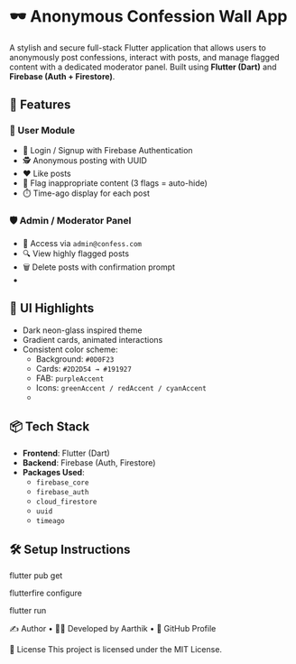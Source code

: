 # 🕶️ Anonymous Confession Wall App
A stylish and secure full-stack Flutter application that allows users to anonymously post confessions, interact with posts, and manage flagged content with a dedicated moderator panel. Built using **Flutter (Dart)** and **Firebase (Auth + Firestore)**.

## 🚀 Features
### 👤 User Module
- 🔐 Login / Signup with Firebase Authentication
- 🕵️ Anonymous posting with UUID
- ❤️ Like posts
- 🚩 Flag inappropriate content (3 flags = auto-hide)
- ⏱️ Time-ago display for each post

### 🛡️ Admin / Moderator Panel
- 🔑 Access via `admin@confess.com`
- 🔍 View highly flagged posts
- 🗑️ Delete posts with confirmation prompt
- 
## 🎨 UI Highlights
- Dark neon-glass inspired theme  
- Gradient cards, animated interactions  
- Consistent color scheme:
  - Background: `#0D0F23`
  - Cards: `#2D2D54 → #191927`
  - FAB: `purpleAccent`
  - Icons: `greenAccent / redAccent / cyanAccent`
  - 
## 📦 Tech Stack
- **Frontend**: Flutter (Dart)
- **Backend**: Firebase (Auth, Firestore)
- **Packages Used**:
  - `firebase_core`
  - `firebase_auth`
  - `cloud_firestore`
  - `uuid`
  - `timeago`

## 🛠️ Setup Instructions
flutter pub get

flutterfire configure

flutter run

✍️ Author
	•	👨‍💻 Developed by Aarthik
	•	🔗 GitHub Profile

📄 License
This project is licensed under the MIT License.
